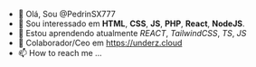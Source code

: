 - 👋 Olá, Sou @PedrinSX777
- 👀 Sou interessado em **HTML**, **CSS**, **JS**, **PHP**, **React**, **NodeJS**.
- 🌱 Estou aprendendo atualmente *REACT*, *TailwindCSS*, *TS*, *JS*
- 💞️ Colaborador/Ceo em https://underz.cloud
- 📫 How to reach me ...

<!---
PedrinSX777/PedrinSX777 is a ✨ special ✨ repository because its `README.md` (this file) appears on your GitHub profile.
You can click the Preview link to take a look at your changes.
--->
